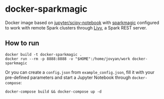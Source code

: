 # docker-sparkmagic
Docker image based on [jupyter/scipy-notebook](https://github.com/jupyter/docker-stacks/tree/master/scipy-notebook) with [sparkmagic](https://github.com/jupyter-incubator/sparkmagic) configured to work with remote Spark clusters through [Livy](https://livy.incubator.apache.org/), a Spark REST server.

## How to run
```
docker build -t docker-sparkmagic .
docker run --rm -p 8888:8888 -v "$HOME":/home/jovyan/work docker-sparkmagic
```

Or you can create a `config.json` from `example_config.json`, fill it with your pre-defined parameters and start a Jupyter Notebook through `docker-compose`:
```
docker-compose build && docker-compose up -d
```